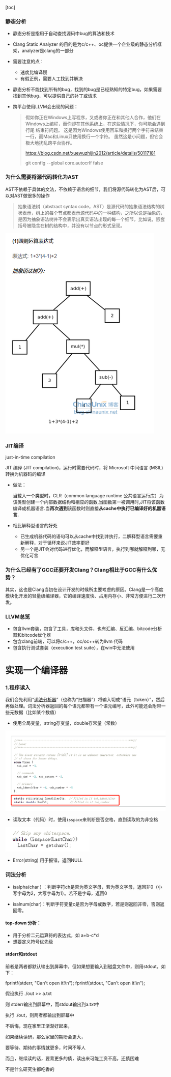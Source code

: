 [toc]



### 静态分析

- 静态分析是指用于自动查找源码中bug的算法和技术

- Clang Static Analyzer 的目的是为c/c++、oc提供一个企业级的静态分析框架，analyzer是clang的一部分

- 需要注意的点：

  - 速度比编译慢
  - 有假正例，需要人工找到并解决

- 静态分析不能找到所有的bug，找到的bug是已经熟知的特定bug，如果需要找到其他bug，可以提供自己的补丁或请求

- 跨平台使用LLVM会出现的问题：

  > 假如你正在Windows上写程序，又或者你正在和其他人合作，他们在Windows上编程，而你却在其他系统上，在这些情况下，你可能会遇到行尾 结束符问题。 这是因为Windows使用回车和换行两个字符来结束一行，而Mac和Linux只使用换行一个字符。 虽然这是小问题，但它会极大地扰乱跨平台协作。
  >
  > https://blog.csdn.net/xuewuzhijin2012/article/details/50117181
  >
  > git config --global core.autocrlf false

### 为什么需要将源代码转化为AST

AST不依赖于具体的文法，不依赖于语言的细节，我们将源代码转化为AST后，可以对AST做很多的操作

> 抽象语法树（abstract syntax code，AST）是源代码的抽象语法结构的树状表示，树上的每个节点都表示源代码中的一种结构，之所以说是抽象的，是因为抽象语法树并不会表示出真实语法出现的每一个细节，比如说，嵌套括号被隐含在树的结构中，并没有以节点的形式呈现。

![image-20200609185917719](ios代码静态分析.assets/image-20200609185917719.png)

### JIT编译

just-in-time compilation

JIT 编译 (JIT compilation)，运行时需要代码时，将 Microsoft 中间语言 (MSIL) 转换为机器码的编译

- 做法：

  当载入一个类型时，CLR（common language runtime 公共语言运行库）为该类型创建一个内部数据结构和相应的函数,当函数第一被调用时,JIT将该函数编译成机器语言.当**再次遇到**该函数时则直接**从cache中执行已编译好的机器语言.**

- 相比解释型语言的好处
  - 已生成机器代码的语句可以从cache中找到并执行，二解释型语言需要重新解释，对于循环来说JIT效率更好
  - 另一个是JIT会对代码进行优化，而解释型语言，执行到哪就解释到哪，无优化可言



### 为什么已经有了GCC还要开发Clang？Clang相比于GCC有什么优势？ 

 其实，这也是Clang当初在设计开发的时候所主要考虑的原因。Clang是一个高度模块化开发的轻量级编译器，它的编译速度快、占用内存小、非常方便进行二次开发。



### LLVM总览

- 包含llvm套装，包含了工具，库和头文件，也有汇编、反汇编、bitcode分析器和bitcode优化器
- 包含clang前端，可以将c/c++，oc/oc++转为llvm 代码
- 包含执行测试套装（execution test suite），在win中无法使用



# 实现一个编译器

### 1.程序读入

我们会先利用“[词法分析器](http://en.wikipedia.org/wiki/Lexical_analysis)”（也称为“扫描器”）将输入切成“语元（token）”，然后再做处理。词法分析器返回的每个语元都带有一个语元编号，此外可能还会附带一些元数据（比如某个数值）

- 使用全局变量，string存变量，double存常量（常数）

![image-20200612211209563](ios代码静态分析.assets/image-20200612211209563.png)

- 读取文本（代码）时，使用`isspace`来判断是否空格，直到读取的为非空格

![image-20200612211320886](ios代码静态分析.assets/image-20200612211320886.png)

- Error(string) 用于报错，返回NULL



### 词法分析











- isalpha(char ) ：判断字符ch是否为英文字母，若为英文字母，返回非0（小写字母为2，大写字母为1）。若不是字母，返回0

- isalnum(char)：判断字符变量c是否为字母或数字，若是则返回非零，否则返回零。

  

#### top-down 分析：

- 用于分析二元运算符的表达式，如 a+b-c*d
- 想要定义符号优先级



#### stderr和stdout

前者是两者都默认输出到屏幕中，但如果想要输入到磁盘文件中，则用stdout，如下：

fprintf(stderr, "Can't open it!\n");
fprintf(stdout, "Can't open it!\n");

假设执行  ./out >> a.txt

则 stderr输出到屏幕中，而stdout输出到a.txt中

执行 ./out，则两者都输出到屏幕中













不后悔，现在家里正渐渐好起来，

如果继续读研，那么家里的期盼会更大，

要等待、期待的事情就更多，时间不等人

而且，继续读的话，要背更多的债，读出来可能工资不高，还债困难

不是什么研究生都吃香的











